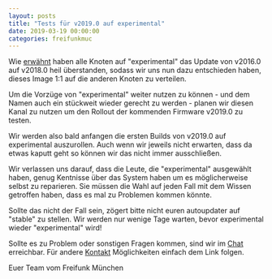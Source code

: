 ```yaml
---
layout: posts
title: "Tests für v2019.0 auf experimental"
date: 2019-03-19 00:00:00
categories: freifunkmuc
---
```


Wie [erwähnt](/freifunkmuc/2019/03/18/release-firmware-v2018.0-stable/) haben alle Knoten
auf "experimental" das Update von v2016.0 auf v2018.0 heil überstanden,
sodass wir uns nun dazu entschieden haben, dieses Image 1:1 auf die anderen Knoten zu verteilen.

Um die Vorzüge von "experimental" weiter nutzen zu können -
und dem Namen auch ein stückweit wieder gerecht zu werden -
planen wir diesen Kanal zu nutzen um den Rollout der kommenden Firmware v2019.0 zu testen.

Wir werden also bald anfangen die ersten Builds von v2019.0 auf experimental auszurollen.
Auch wenn wir jeweils nicht erwarten, dass da etwas kaputt geht so können wir das nicht immer ausschließen.

Wir verlassen uns darauf, dass die Leute, die "experimental" ausgewählt haben,
genug Kentnisse über das System haben um es möglicherweise selbst zu reparieren.
Sie müssen die Wahl auf jeden Fall mit dem Wissen getroffen haben, dass es mal zu Problemen kommen könnte.

Sollte das nicht der Fall sein, zögert bitte nicht euren autoupdater auf "stable" zu stellen.
Wir werden nur wenige Tage warten, bevor experimental wieder "experimental" wird!

Sollte es zu Problem oder sonstigen Fragen kommen, sind wir im [Chat](https://chat.ffmuc.net/freifunk/channels/firmware) erreichbar.
Für andere [Kontakt](/kontakt/) Möglichkeiten einfach dem Link folgen.

Euer Team vom Freifunk München
